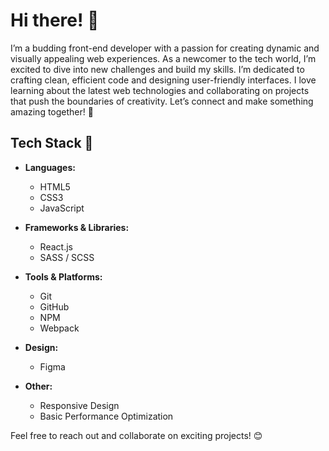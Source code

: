 # Hi there! 👋

I’m a budding front-end developer with a passion for creating dynamic and visually appealing web experiences. As a newcomer to the tech world, I’m excited to dive into new challenges and build my skills. I’m dedicated to crafting clean, efficient code and designing user-friendly interfaces. I love learning about the latest web technologies and collaborating on projects that push the boundaries of creativity. Let’s connect and make something amazing together! 🚀

## Tech Stack 🔧

- **Languages:** 
  - HTML5
  - CSS3
  - JavaScript

- **Frameworks & Libraries:** 
  - React.js
  - SASS / SCSS

- **Tools & Platforms:** 
  - Git
  - GitHub
  - NPM
  - Webpack

- **Design:** 
  - Figma

- **Other:** 
  - Responsive Design
  - Basic Performance Optimization

Feel free to reach out and collaborate on exciting projects! 😊
